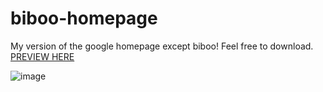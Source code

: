 # biboo-homepage
  
My version of the google homepage except biboo! Feel free to download.  
[PREVIEW HERE](https://sand77x.github.io/biboo-homepage/)

![image](https://github.com/user-attachments/assets/ebf2079d-a701-4657-9cc3-c67996bedc28)
